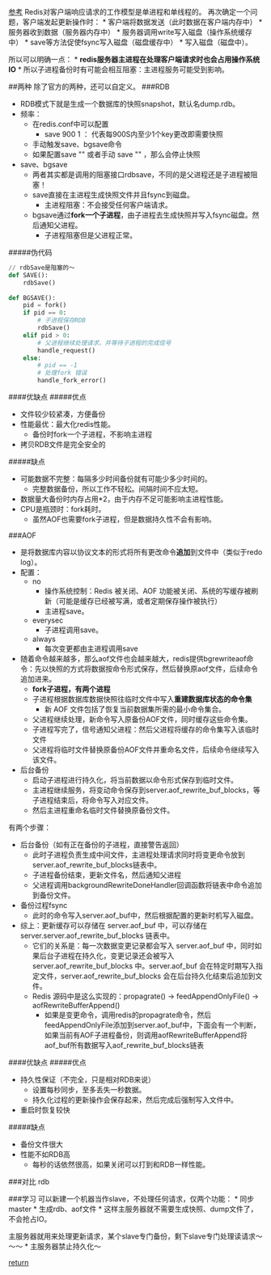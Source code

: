 [参考](https://blog.csdn.net/u011784767/article/details/76824822)
Redis对客户端响应请求的工作模型是单进程和单线程的。
再次确定一个问题，客户端发起更新操作时：
    * 客户端将数据发送（此时数据在客户端内存中）
    * 服务器收到数据（服务器内存中）
    * 服务器调用write写入磁盘（操作系统缓存中）
    * save等方法促使fsync写入磁盘（磁盘缓存中）
    * 写入磁盘（磁盘中）。

所以可以明确一点：
    * **redis服务器主进程在处理客户端请求时也会占用操作系统IO**
    * 所以子进程备份时有可能会相互阻塞：主进程服务可能受到影响。
    
##两种
除了官方的两种，还可以自定义。
###RDB
* RDB模式下就是生成一个数据库的快照snapshot，默认名dump.rdb。
* 频率：
    * 在redis.conf中可以配置
        * save 900 1 ： 代表每900S内至少1个key更改即需要快照
    * 手动触发save、bgsave命令
    * 如果配置save "" 或者手动 save "" ，那么会停止快照
* save、bgsave
    * 两者其实都是调用的阻塞接口rdbsave，不同的是父进程还是子进程被阻塞！
    * save直接在主进程生成快照文件并且fsync到磁盘。
        * 主进程阻塞：不会接受任何客户端请求。
    * bgsave通过**fork一个子进程**，由子进程去生成快照并写入fsync磁盘。然后通知父进程。
        * 子进程阻塞但是父进程正常。

#####伪代码
```python
// rdbSave是阻塞的～
def SAVE():
    rdbSave()
   
def BGSAVE():
    pid = fork()
    if pid == 0:
        # 子进程保存RDB
        rdbSave()
    elif pid > 0:
        # 父进程继续处理请求，并等待子进程的完成信号
        handle_request()
    else:
        # pid == -1
        # 处理fork 错误
        handle_fork_error()
```
####优缺点
#####优点
* 文件较少较紧凑，方便备份
* 性能最优：最大化redis性能。
    * 备份时fork一个子进程，不影响主进程
* 拷贝RDB文件是完全安全的

#####缺点
* 可能数据不完整：每隔多少时间备份就有可能少多少时间的。
    * 完整数据备份，所以工作不轻松。间隔时间不应太短。
* 数据量大备份时内存占用*2，由于内存不足可能影响主进程性能。
* CPU是瓶颈时：fork耗时。
    * 虽然AOF也需要fork子进程，但是数据持久性不会有影响。

###AOF
* 是将数据库内容以协议文本的形式将所有更改命令**追加**到文件中（类似于redo log）。
* 配置：
    * no     
        * 操作系统控制：Redis 被关闭、AOF 功能被关闭、系统的写缓存被刷新（可能是缓存已经被写满，或者定期保存操作被执行）
        * 主进程save。
    * everysec 
        * 子进程调用save。
    * always
        * 每次变更都由主进程调用save
* 随着命令越来越多，那么aof文件也会越来越大，redis提供bgrewriteaof命令：先以快照的方式将数据按命令形式保存，然后替换原aof文件，后续命令追加进来。
    * **fork子进程，有两个进程**
    * 子进程根据数据库数据快照往临时文件中写入**重建数据库状态的命令集**
        * 新 AOF 文件包括了恢复当前数据集所需的最小命令集合。
    * 父进程继续处理，新命令写入原备份AOF文件，同时缓存这些命令集。
    * 子进程写完了，信号通知父进程：然后父进程将缓存的命令集写入该临时文件
    * 父进程将临时文件替换原备份AOF文件并重命名文件，后续命令继续写入该文件。
* 后台备份
    * 启动子进程进行持久化，将当前数据以命令形式保存到临时文件。
    * 主进程继续服务，将变动命令保存到server.aof_rewrite_buf_blocks，等子进程结束后，将命令写入对应文件。
    * 然后主进程重命名临时文件替换原备份文件。
    
有两个步骤：
* 后台备份（如有正在备份的子进程，直接警告返回）
    * 此时子进程负责生成中间文件，主进程处理请求同时将变更命令放到 server.aof_rewrite_buf_blocks链表中。
    * 子进程备份结束，更新文件名，然后通知父进程
    * 父进程调用backgroundRewriteDoneHandler回调函数将链表中命令追加到备份文件。
* 备份过程fsync
    * 此时的命令写入server.aof_buf中，然后根据配置的更新时机写入磁盘。
* 综上：更新缓存可以存储在 server.aof_buf 中，可以存储在server.server.aof_rewrite_buf_blocks 链表中。
    * 它们的关系是：每一次数据变更记录都会写入 server.aof_buf 中，同时如果后台子进程在持久化，变更记录还会被写入 server.aof_rewrite_buf_blocks 中。server.aof_buf 会在特定时期写入指定文件，server.aof_rewrite_buf_blocks 会在后台持久化结束后追加到文件。
    * Redis 源码中是这么实现的：propagrate() -> feedAppendOnlyFile() -> aofRewriteBufferAppend()
        * 如果是变更命令，调用redis的propagrate命令，然后feedAppendOnlyFile添加到server.aof_buf中，下面会有一个判断，如果当前有AOF子进程备份，则调用aofRewriteBufferAppend将aof_buf所有数据写入aof_rewrite_buf_blocks链表

####优缺点
#####优点
* 持久性保证（不完全，只是相对RDB来说）
    * 设置每秒同步，至多丢失一秒数据。
    * 持久化过程的更新操作会保存起来，然后完成后强制写入文件中。
* 重启时恢复较快

#####缺点
* 备份文件很大
* 性能不如RDB高
    * 每秒的话依然很高，如果关闭可以打到和RDB一样性能。

###对比
rdb

###学习
可以新建一个机器当作slave，不处理任何请求，仅两个功能：
    * 同步master
    * 生成rdb、aof文件
        * 这样主服务器就不需要生成快照、dump文件了，不会抢占IO。

主服务器就用来处理更新请求，某个slave专门备份，剩下slave专门处理读请求～～～
    * 主服务器禁止持久化～
    
    

[return](README.md)